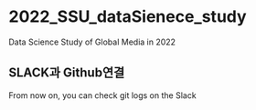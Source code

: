 # 2022_SSU_dataSienece_study

Data Science Study of Global Media in 2022

## SLACK과 Github연결

From now on, you can check git logs on the Slack
